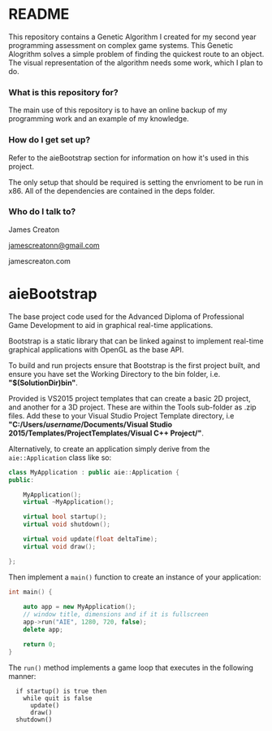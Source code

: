 # README #

This repository contains a Genetic Algorithm I created for my second year programming assessment on complex game systems. This Genetic Alogrithm solves a simple problem of finding the quickest route to an object. The visual representation of the algorithm needs some work, which I plan to do.

### What is this repository for? ###

The main use of this repository is to have an online backup of my programming work
and an example of my knowledge.

### How do I get set up? ####

Refer to the aieBootstrap section for information on how it's used in this project.

The only setup that should be required is setting the envrioment to be run in x86. All of the dependencies are contained
in the deps folder.

### Who do I talk to? ###

James Creaton


jamescreatonn@gmail.com


jamescreaton.com




# aieBootstrap
The base project code used for the Advanced Diploma of Professional Game Development to aid in graphical real-time applications.

Bootstrap is a static library that can be linked against to implement real-time graphical applications with OpenGL as the base API.

To build and run projects ensure that Bootstrap is the first project built, and ensure you have set the Working Directory to the bin folder, i.e. <b>"$(SolutionDir)bin\"</b>.

Provided is VS2015 project templates that can create a basic 2D project, and another for a 3D project. These are within the Tools sub-folder as .zip files. Add these to your Visual Studio Project Template directory, i.e <b>"C:/Users/<i>username</i>/Documents/Visual Studio 2015/Templates/ProjectTemplates/Visual C++ Project/"</b>.

Alternatively, to create an application simply derive from the ```aie::Application``` class like so:
```c++
class MyApplication : public aie::Application {
public:

	MyApplication();
	virtual ~MyApplication();

	virtual bool startup();
	virtual void shutdown();

	virtual void update(float deltaTime);
	virtual void draw();

};
```
Then implement a ```main()``` function to create an instance of your application:
```c++
int main() {
	
	auto app = new MyApplication();
	// window title, dimensions and if it is fullscreen
	app->run("AIE", 1280, 720, false);
	delete app;

	return 0;
}
```
The ```run()``` method implements a game loop that executes in the following manner:
```
  if startup() is true then
    while quit is false
      update()
      draw()
  shutdown()
```
